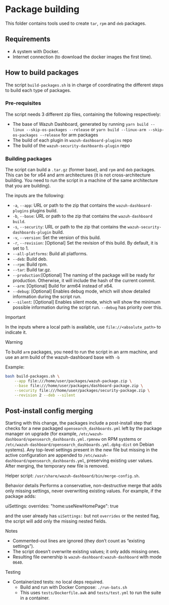 # Package building

This folder contains tools used to create `tar`, `rpm` and `deb` packages.

## Requirements

- A system with Docker.
- Internet connection (to download the docker images the first time).

## How to build packages

The script `build-packages.sh` is in charge of coordinating the different steps to build each type of packages.

### Pre-requisites

The script needs 3 different zip files, containing the following respectively:

- The base of Wazuh Dashboard, generated by running `yarn build --linux --skip-os-packages --release` or `yarn build --linux-arm --skip-os-packages --release` for arm packages
- The build of each plugin in `wazuh-dashboard-plugins` repo
- The build of the `wazuh-security-dashboards-plugin` repo

### Building packages

The script can build a `.tar.gz` (former base), and `rpm` and `deb` packages. This can be for x64 and arm architectures (it is not cross-architecture building. You need to run the script in a machine of the same architecture that you are building).

The inputs are the following:

- `-a`, `--app`: URL or path to the zip that contains the `wazuh-dashboard-plugins` plugins build.
- `-b`, `--base`: URL or path to the zip that contains the `wazuh-dashboard build`.
- `-s`, `--security`: URL or path to the zip that contains the `wazuh-security-dashboards-plugin` build.
- `-v`, `--version`: Set the version of this build.
- `-r`, `--revision`: [Optional] Set the revision of this build. By default, it is set to 1.
- `--all-platforms`: Build all platforms.
- `--deb`: Build deb.
- `--rpm`: Build rpm.
- `--tar`: Build tar.gz.
- `--production`:[Optional] The naming of the package will be ready for production. Otherwise, it will include the hash of the current commit.
- `--arm`: [Optional] Build for arm64 instead of x64.
- `--debug`: [Optional] Enables debug mode, which will show detailed information during the script run.
- `--silent`: [Optional] Enables silent mode, which will show the minimum possible information during the script run. `--debug` has priority over this.

> [!IMPORTANT]
> In the inputs where a local path is available, use `file://<absolute_path>` to indicate it.

> [!WARNING]
> To build `arm` packages, you need to run the script in an arm machine, and use an arm build of the wazuh-dashboard base with `-b`

Example:

```bash
bash build-packages.sh \
    --app file:///home/user/packages/wazuh-package.zip \
    --base file:///home/user/packages/dashboard-package.zip \
    --security file:///home/user/packages/security-package.zip \
    --revision 2 --deb --silent
```

## Post-install config merging

Starting with this change, the packages include a post-install step that checks for a new packaged `opensearch_dashboards.yml` left by the package manager on upgrade (for example, `/etc/wazuh-dashboard/opensearch_dashboards.yml.rpmnew` on RPM systems or `/etc/wazuh-dashboard/opensearch_dashboards.yml.dpkg-dist` on Debian systems). Any top-level settings present in the new file but missing in the active configuration are appended to `/etc/wazuh-dashboard/opensearch_dashboards.yml`, preserving existing user values. After merging, the temporary new file is removed.

Helper script: `/usr/share/wazuh-dashboard/bin/merge-config.sh`.

Behavior details
Performs a conservative, non-destructive merge that adds only missing settings, never overwriting existing values. For example, if the package adds:

  uiSettings:
    overrides:
      "home:useNewHomePage": true

  and the user already has `uiSettings:` but not `overrides` or the nested flag, the script will add only the missing nested fields.

Notes
- Commented-out lines are ignored (they don’t count as “existing settings”).
- The script doesn’t overwrite existing values; it only adds missing ones.
- Resulting file ownership is `wazuh-dashboard:wazuh-dashboard` with mode `0640`.

Testing
- Containerized tests: no local deps required.
  - Build and run with Docker Compose: `./run-bats.sh`
  - This uses `tests/Dockerfile.awk` and `tests/test.yml` to run the suite in a container.
